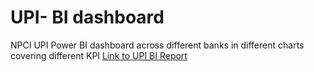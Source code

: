 # UPI- BI dashboard
NPCI UPI Power BI dashboard across different banks in different charts covering different KPI
[Link to UPI BI Report](https://github.com/sanjeev30798/UPI-dashboard/blob/main/NPCI%20UPI%20BI%20report.pdf)


